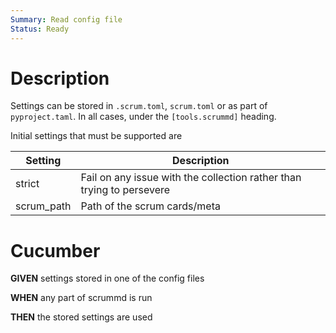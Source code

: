 ```yaml
---
Summary: Read config file
Status: Ready
---
```


# Description

Settings can be stored in `.scrum.toml`, `scrum.toml` or as part of `pyproject.taml`. In all cases, under the `[tools.scrummd]` heading.

Initial settings that must be supported are

| Setting    | Description                                                           |
| ---------- | --------------------------------------------------------------------- |
| strict     | Fail on any issue with the collection rather than trying to persevere |
| scrum_path | Path of the scrum cards/meta                                          |

# Cucumber

**GIVEN** settings stored in one of the config files

**WHEN** any part of scrummd is run

**THEN** the stored settings are used
